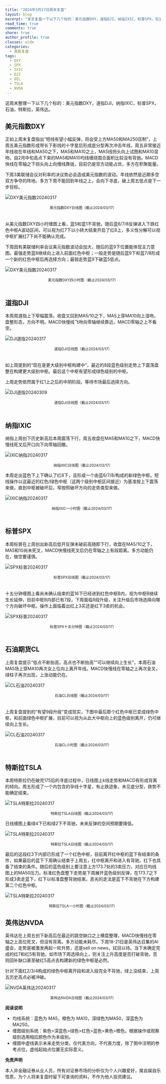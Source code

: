 ```yaml
---
title: "2024年3月17日周末复盘"
layout: blog
excerpt: "本文复盘一下以下几个标的：美元指数DXY，道指DJI，纳指IXIC，标普SPX，石油，特斯拉，英伟达。"
read_time: true
comments: true
share: true
author_profile: true
classes: wide
categories:
  - 美股复盘
tags:
  - DXY
  - SPX
  - IXIC
  - DJI
  - OIL
  - TSLA
  - NVDA
---
```


这周末整理一下以下几个标的：美元指数DXY，道指DJI，纳指IXIC，标普SPX，石油，特斯拉，英伟达。

## 美元指数DXY

正如上周末复盘指出“短线有望小幅反弹，将会受上方MA50和MA250压制”，上周五美元指数形成带长下影线的十字星后形成底分型再次冲击年线，周五非常接近年线收在年线和MA50之下，MA5和MA10之上，MA5线拐头向上试图和MA10湿吻。自2月中旬高点下来的MA5和MA10均线缠绕围合面积比较没有背驰。MACD快线在零轴之下拐头向上向慢线靠拢，目前仍是空方动能占优，多方在积聚能量。

下周3美联储会议对利率的决议势必会造成美元指数的波动。年线依然是近期多空双方争夺的阵地。多方下周不能回到年线之上，会向下寻底，破上周五低点是下一步目标。

![DXY美元指数20240317](https://image.olim.cc/2024/2024-03-17-DXY-j.png)
<small><center>美元指数DXY日线图（截止2024/03/17）</center></small>　

从美元指数DXY四小时缠图上看，蓝5和蓝1不背驰，随后蓝6/7/8反弹进入下跌红色中枢A波动区间，可以视为红7下以小转大结束开启了红8上，多义性分解可以视中枢扩展红7下尚不能确认完成。

下周因有美联储利率会议美元指数波动会加大，随后的蓝9下位置能体现主力意图。最强走势蓝8继续向上进入前面红色中枢；一般走势是随后蓝9下和蓝7/8形成一个新的红色中枢后再选择方向；最弱走势蓝9下破蓝5低点。

![DXY美元指数20240317](https://image.olim.cc/2024/2024-03-17-DXY-c.png)
<small><center>美元指数DXY四小时图（截止2024/03/17）</center></small>　　

## 道指DJI

本周周道指上下窄幅震荡，收盘又回到MA5/10之下，MA5上穿MA10向上湿吻，盘整形态，方向不明。MACD快慢线飞吻向零轴继续靠近。MACD零轴之上不看空。

![DJI道指20240317](https://image.olim.cc/2024/2024-03-17-DJI-j.png)
<small><center>道指DJI日线图（截止2024/03/17）</center></small>　

如上周提到的“现在是更大级别中枢构建中”，最近的8段蓝色级别走势上下震荡盘整在构建更大级别中枢。最后这个中枢有望形成绿色级别的中枢。

上周走势依然属于红1上之后的中阴阶段。等待市场最后选择方向。

![DJI道指20240309](https://image.olim.cc/2024/2024-03-17-DJI-c.png)
<small><center>道指DJI日线图（截止2024/03/17）</center></small>　

## 纳指IXIC

纳指上周创下历史新高后本周震荡下行，周五收盘在MA5和MA10之下，MACD快慢线死叉后开口向下向零轴回撤。

![IXIC纳指20240317](https://image.olim.cc/2024/2024-03-17-IXIC-j.png)
<small><center>纳指IXIC日线图（截止2024/03/17）</center></small>

本周走出蓝色下上下确认了红8下，且形成一个由蓝6/7/8/构成的新绿色中枢。短线操作以这最近的红色/绿色中枢（这两个级别中枢区间接近）为基准按上下震荡来做，直到中枢被破坏后，窄按照破坏方向的走势类型来做。

![IXIC纳指20240317](https://image.olim.cc/2024/2024-03-17-IXIC-c.png)
<small><center>纳指IXIC一小时图（截止2024/03/17）</center></small>　

## 标普SPX

本周标普在上周创出新高后低开反弹未破前高随即下行，收盘在MA5/10之下，MA5和10尚未死叉，MACD快慢线死叉后仍在零轴之上有段距离。多方动能仍在，做空要谨慎。

![SPX标普20240317](https://image.olim.cc/2024/2024-03-17-SPX-j.png)
<small><center>标普SPX日线图（截止2024/03/17）</center></small>　

十五分钟缠图上看尚未确认结束的蓝16下已经进到红色中枢B内，视为中枢B继续生长延伸，目前中枢B内部已有7段，下周面临9段升级，关注升级后市场选择向哪个方向破坏中枢。操作上面临着出红上3买还是红下3卖的机会。

![SPX标普20240317](https://image.olim.cc/2024/2024-03-17-SPX-c.png)
<small><center>标普SPX十五分钟图（截止2024/03/17）</center></small>　

## 石油期货CL

上周复盘提示“低点不断抬高，高点也不断抬高”“可以继续向上生长”，本周石油MA5场上穿MA10再次女上位向上离开年线。MACD快慢线在零轴之上再次金叉，绿柱子再次出现，上涨动能仍在。

![CL石油20240317](https://image.olim.cc/2024/2024-03-17-CL-j.png)
<small><center>石油CL日线图（截止2024/03/17）</center></small>　

上周复盘提到的“有望9段升级”变成现实，下图中最后那个红色中枢已变成绿色中枢，和前面绿色中枢扩展，目前可以视为从此大中枢向上的蓝色级别离开，仍可继续向上生长。

![CL石油20240317](https://image.olim.cc/2024/2024-03-17-CL-c.png)
<small><center>石油CL小时图（截止2024/03/17）</center></small>　

## 特斯拉TSLA

本周特斯拉仍在破完175后的寻底过程中，日线图上k线走势和MACD有形成背离的倾向。周五形成了一个内包含的孕线十字星，有止跌迹象，未见底分型，跌势不能确定结束。

![TSLA特斯拉20240317](https://image.olim.cc/2024/2024-03-17-TSLA-day-j.png)
<small><center>特斯拉TSLA日线图（截止2024/03/17）</center></small>

日线缠图上看绿4下已和绿2下不背驰，未来反弹的空间预期要降低。


![TSLA特斯拉20240317](https://image.olim.cc/2024/2024-03-17-TSLA-day-c.png)
<small><center>特斯拉TSLA日线图（截止2024/03/17）</center></small>

最后的这段红3下内部已形成了一个红色中枢，目前离开红中枢的蓝下有结束的条件，如果最后的蓝下下周确认结束于上周五，红中枢离开和进入有背驰，红下也具备了结束的条件。随后的蓝色级别上要注意上方173.7处的3卖压力，对应日均线图上的MA50压力。标准红色盘整下走势是下周展开蓝色级别反弹，在173.7之下形成3卖走蓝下，红下以标准盘整背驰结束。恶劣的走法是蓝下不背驰在下方构建第二个红色中枢。

![TSLA特斯拉20240317](https://image.olim.cc/2024/2024-03-17-TSLA-hour-c.png)
<small><center>特斯拉TSLA一小时图（截止2024/03/17）</center></small>

## 英伟达NVDA

英伟达在上周五创下新高后在最近的跳空缺口之上横盘整理，MACD快慢线在零轴之上高位死叉，但没有背离。多方动能未耗尽。下周18-21日是英伟达召集的AI盛会，走势是被激发再起一轮升势，还是sell on news，拭目以待。当下未确定完成的红7和红5有背驰，如市场下周选择向上，则关注上升高度是否打破背驰，否则回补缺口甚至破红5高点去构建新的绿色中枢是必然。

针对下面红2/3/4构成的绿色中枢离开段和进入段完全不背驰，绿上没结束，上周五历史高点必被冲破。

![NVDA英伟达20240317](https://image.olim.cc/2024/2024-03-17-NVDA-day.png)
<small><center>英伟达NVDA日线图（截止2024/03/17）</center></small>

**阅读说明**

* 均线系统：蓝色为 MA5，橙色为 MA10，深绿色为MA50，深蓝色为MA250。
* 缠图级别系统：紫色>深蓝色>绿色>红色>蓝色>黄色>橙色。根据操作或观察级别选用相应颜色作为本级别。
* 缠图中虚线表示未来走势分类，仅代表方向，不代表力度，除了图中注明的参考点位，虚线起始点位置无实际意义。

**免责声明** 

本人非金融证券从业人员，所有对证券市场的分析仅为个人兴趣爱好，属自娱自乐性质，为个人将来复盘时留下可查询的资料，不作为他人投资建议。

